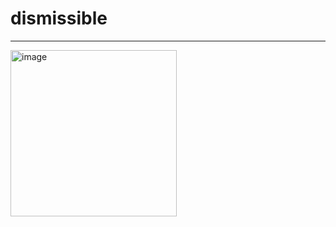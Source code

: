 # dismissible

----------------------------------------

<img width="266" alt="image" src="https://user-images.githubusercontent.com/39526249/170540529-306a78ab-b87e-4ad2-8921-3451d14af2c9.gif">
